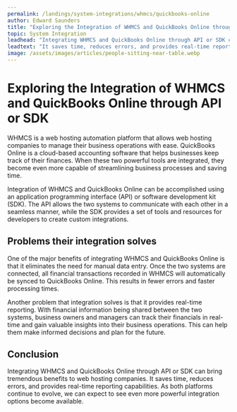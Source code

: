 ```yaml
---
permalink: /landings/system-integrations/whmcs/quickbooks-online
author: Edward Saunders
title: "Exploring the Integration of WHMCS and QuickBooks Online through API or SDK"
topic: System Integration
leadhead: "Integrating WHMCS and QuickBooks Online through API or SDK can bring tremendous benefits to web hosting companies"
leadtext: "It saves time, reduces errors, and provides real-time reporting capabilities. As both platforms continue to evolve, we can expect to see even more powerful integration options become available."
image: /assets/images/articles/people-sitting-near-table.webp
---
```

<div class="arttext">        <h1>Exploring the Integration of WHMCS and QuickBooks Online through API or SDK</h1>
        <p>WHMCS is a web hosting automation platform that allows web hosting companies to manage their business operations with ease. QuickBooks Online is a cloud-based accounting software that helps businesses keep track of their finances. When these two powerful tools are integrated, they become even more capable of streamlining business processes and saving time.</p>
        <p>Integration of WHMCS and QuickBooks Online can be accomplished using an application programming interface (API) or software development kit (SDK). The API allows the two systems to communicate with each other in a seamless manner, while the SDK provides a set of tools and resources for developers to create custom integrations.</p>
        <h2>Problems their integration solves</h2>
        <p>One of the major benefits of integrating WHMCS and QuickBooks Online is that it eliminates the need for manual data entry. Once the two systems are connected, all financial transactions recorded in WHMCS will automatically be synced to QuickBooks Online. This results in fewer errors and faster processing times.</p>
        <p>Another problem that integration solves is that it provides real-time reporting. With financial information being shared between the two systems, business owners and managers can track their financials in real-time and gain valuable insights into their business operations. This can help them make informed decisions and plan for the future.</p>
        <h2>Conclusion</h2>
        <p>Integrating WHMCS and QuickBooks Online through API or SDK can bring tremendous benefits to web hosting companies. It saves time, reduces errors, and provides real-time reporting capabilities. As both platforms continue to evolve, we can expect to see even more powerful integration options become available.</p>
</div>